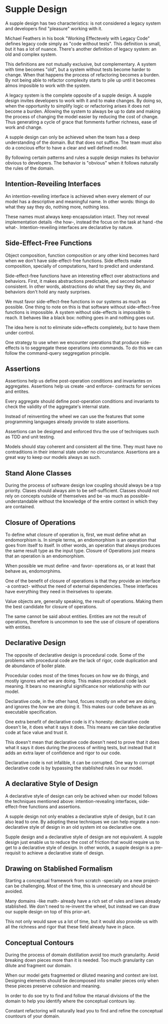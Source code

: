 # Supple Design

A supple design has two characteristics: is not considered a legacy system and developers find "pleasure" working with it.

Michael Feathers in his book "Working Effectevely with Legacy Code" defines legacy code simply as "code without tests". This definition is small, but it has a lot of nuance. There's another definition of legacy system: an old and complex system.

This definitions are not mutually exclusive, but complementary. A system with time becomes "old", but a system without tests become harder to change. When that happens the process of refactoring becomes a burden. By not being able to refactor complexity starts to pile up until it becomes almos imposible to work with the system.

A legacy system is the complete opposite of a supple design. A supple design invites developers to work with it and to make changes. By doing so, when the opportunity to simplify logic or refactoring arises it does not become a burden. Allowing the system to always be up to date and making the process of changing the model easier by reducing the cost of change. Thus generating a cycle of grace that fomments further richness, ease of work and change.

A supple design can only be achieved when the team has a deep understanding of the domain. But that does not suffice. The team must also do a concious effor to have a clear and well defined model.

By following certain patterns and rules a supple design makes its behavior obvious to developers. The behavior is "obvious" when it follows naturally the rules of the domain.

## Intention-Reveiling Interfaces

An intention-reveiling interface is achieved when every element of our model has a descriptive and meaningful name. In other words: things do what they say they do, nothing more, nothing less.

These names must always keep encapsulation intact. They not reveal implementation details -the how-, instead the focus on the task at hand -the what-. Intention-reveiling interfaces are declarative by nature.

## Side-Effect-Free Functions

Object composition, function composition or any other kind becomes hard when we don't have side-effect-free functions. Side effects make composition, specially of computations, hard to predict and understand.

Side-effect-free functions have an interesting effect over abstractions and behaviors. First, it makes abstractions predictable, and second behavior consistent. In other words, abstractions do what they say they do, and behaviors don't hold any nasty surprises.

We must favor side-effect-free functions in our systems as much as possible. One thing to note on this is that software without side-effect-free functions is impossible. A system without side-effects is impossible to reach. It behaves like a black box: nothing goes in and nothing goes out.

The idea here is not to eliminate side=effects completely, but to have them under control.

One strategy to use when we encounter operations that produce side-effects is to seggregate these operations into commands. To do this we can follow the command-query seggregation principle.

## Assertions

Assertions help us define post-operation conditions and invariantes on aggregates. Assertions help us create -and enforce- contracts for services and entites.

Every aggregate should define post-operation conditions and invariants to check the validity of the aggregate's internal state.

Instead of reinventing the wheel we can use the features that some programming languages already provide to state assertions.

Assertions can be designed and enforced thru the use of techniques such as TDD and unit testing.

Models should stay coherent and consistent all the time. They must have no contraditions in their internal state under no circunstance. Assertions are a great way to keep our models always as such.

## Stand Alone Classes

During the process of software design low coupling should always be a top priority. Clases should always aim to be self-sufficient. Classes should not rely on concepts outside of themselves and be -as much as possible- understandable without the knowledge of the entire context in which they are contained.

## Closure of Operations

To define what closure of operation is, first, we must define what an endomorphism is. In simple terms, an endomorphism is an operation that goes from itself to itself. In other words, an operation that always produces the same result type as the input type. Closure of Operations just means that an operation is an endomorphism.

When possible we must define -and favor- operations as, or at least that behave as, endomorphims.

One of the benefit of closure of operations is that they provide an interface -a contract- without the need of external dependencies. These interfaces have everything they need in theirselves to operate.

Value objects are, generally speaking, the result of operations. Making them the best candidate for closure of operations.

The same cannot be said about entities. Entities are not the result of operations, therefore is uncommon to see the use of closure of operations with entities.

## Declarative Design

The opposite of declarative design is procedural code. Some of the problems with procedural code are the lack of rigor, code duplication and de abundance of boiler plate.

Procedular codes most of the times focues on _how_ we do things, and mostly ignores _what_ we are doing. This makes procedural code lack meaning. It bears no meaningful significance nor relationship with our model.

Declarative code, in the other hand, focues mostly on _what_ we are doing, and ignores the _how_ we are doing it. This makes our code behave as an executable specification.

One extra benefit of declarative code is it's honesty: declarative code doesn't lie, it does what it says it does. This means we can take declarative code at face value and trust it.

This doesn't mean that declarative code doesn't need to prove that it does what it says it does during the process of writing tests, but instead that it adds an extra layer of confidence and rigor to our code.

Declarative code is not infalible, it can be corrupted. One way to corrupt declarative code is by bypassing the stablished rules in our model.

## A declarative Style of Design

A declarative style of design can only be achived when our model follows the techniques mentioned above: intention-revealing interfaces, side-effect-free functions and assertions.

A supple design not only enables a declarative style of design, but it can also lead to one. By adopting these techniques we can help migrate a non-declarative style of design in an old system int oa declarative one.

Supple design and a declarative style of design are not equivalent. A supple design just enable us to reduce the cost of friction that would require us to get to a declarative style of design. In other words, a supple design is a pre-requisit to achieve a declarative state of design.

## Drawing on Stablished Formalism

Starting a conceptual framework from scratch -specially on a new project- can be challenging. Most of the time, this is unnecesary and should be avoided.

Many domains -like math- already have a rich set of rules and laws already stablished. We don't need to re-invent the wheel, but instead we can draw our supple design on top of this prior-art.

This not only would save us a lot of time, but it would also provide us with all the richness and rigor that these field already have in place.

## Conceptual Contours

During the process of domain distillation avoid too much granularity. Avoid breaking down pieces more than it is needed. Too much granularity can dilute and fragment our domain.

When our model gets fragmented or diluted meaning and context are lost. Designing elements should be decomposed into smaller pieces only when these pieces preserve cohesion and meaning.

In order to do soe try to find and follow the ntarual divisions of the the domain to help you identify where the conceptual contours lay.

Constant refactoring will naturally lead you to find and refine the conceptual countours of your domain.
